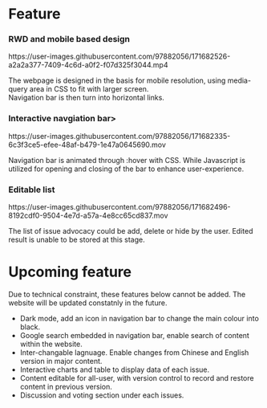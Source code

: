 <h1><strong>Feature</strong></h1>

<h3>RWD and mobile based design</h3>
https://user-images.githubusercontent.com/97882056/171682526-a2a2a377-7409-4c6d-a0f2-f07d325f3044.mp4
<p> The webpage is designed in the basis for mobile resolution, using media-query area in CSS to fit with larger screen.<br>
     Navigation bar is then turn into horizontal links. </p>
     
<h3>Interactive navgiation bar></h3>
https://user-images.githubusercontent.com/97882056/171682335-6c3f3ce5-efee-48af-b479-1e47a0645690.mov
<p> Navigation bar is animated through :hover with CSS.  While Javascript is utilized for opening and closing of the bar to enhance user-experience. </p>
        
<h3>Editable list</h3>
https://user-images.githubusercontent.com/97882056/171682496-8192cdf0-9504-4e7d-a57a-4e8cc65cd837.mov
<p> The list of issue advocacy could be add, delete or hide by the user.  Edited result is unable to be stored at this stage. </p>
        

<h1><strong>Upcoming feature</strong></h1>

<p> Due to technical constraint, these features below cannot be added.  The website will be updated constatnly in the future.</p>
 
<ul>
<li>Dark mode, add an icon in navigation bar to change the main colour into black.</li>
<li>Google search embedded in navigation bar, enable search of content within the website.</li>
<li>Inter-changable lagnuage.  Enable changes from Chinese and English version in major content.</li>
<li>Interactive charts and table to display data of each issue.</li>
<li>Content editable for all-user, with version control to record and restore content in previous version.</li>
<li>Discussion and voting section under each issues.</li>
</ul>
